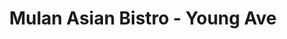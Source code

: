 ---
layout: place
title: "Mulan Asian Bistro - Young Ave"
permalink: /tennessee/memphis/mulan-asian-bistro-young-ave.html
stateAbbr: TN
stateName: Tennessee
cityName: Memphis
place_id: ChIJeeWY2FGHf4gRLHHHkajJMaM
photos:
  - name: >-
      places/ChIJeeWY2FGHf4gRLHHHkajJMaM/photos/AUy1YQ0tu8mwLTCvkAR_9L6CPw_3BL2K6884rENtzPaP1_dDoIGLZLEBKCjadNw_leMobHYE1YDB4qoDmQulDhpAj4bSmbMnUH8EJwSVLCUhdF8YRyMK45FvzJQsPN4bsVVjR9vtDetyuxSjrgqGUAIJNK3viiOn2HmxIpBVX4LpMIyaf3G2TfEPS2MYOqIzctbpiDWqb5rQfxBQsdjujPq2mcaN-U2LfcO2VkMSYgwS-XTC3vC7AU3E_5XKRpjWI1Z0QpDn-QEgv3fvuCgKsgpxNTERNHiGaOvNZAhyYfqO5a3ghA5KgAR6JFn6OwlZ3UuCfQL4xKxSKxOvu3akRqPmAGpL_gTKTURX7BxpScQQkvwlFtd7EBrgpZJdWzs9Rv4INWcaDp-JxTnNhWgfXHp1vEcAE3PmmZQs5kn_ZpKH9j0kO9KI
    widthPx: 4032
    heightPx: 3024
    authorAttributions:
      - displayName: Anthony Coley
        uri: https://maps.google.com/maps/contrib/113462159420206945194
        photoUri: >-
          https://lh3.googleusercontent.com/a-/ALV-UjW65iGjHk-0yBIAcfqsL0i9qGPAxIcW4R5fPDiFwvHnvlpAvLMZdA=s100-p-k-no-mo
    flagContentUri: >-
      https://www.google.com/local/imagery/report/?cb_client=maps_api_places.places_api&image_key=!1e10!2sCIHM0ogKEICAgICB7vbQ2wE&hl=en-US
    googleMapsUri: >-
      https://www.google.com/maps/place//data=!3m4!1e2!3m2!1sCIHM0ogKEICAgICB7vbQ2wE!2e10!4m2!3m1!1s0x887f8751d898e579:0xa331c9a891c7712c
  - name: >-
      places/ChIJeeWY2FGHf4gRLHHHkajJMaM/photos/AUy1YQ3vQ42TsJUtcoG6YzSHrsdSVheIrAgvgyusRo8yff9Jc2YPfZnkje66Rgu9BUOjR0hyYpCxO8k7TbZ4keVbqBdoXu4vTu3dkvtfcjURHTU_4K62jN7xvl0CVPJs77IJzTMHU-iILU41H_R3v_hZPESEi6OxmVw_iHAaSxY3QTxnGz_HWF5kSliq_eZt1QdR8x9mVBPg7TmIRmeX5FVVhCYhkfhlK5JVXMpzD7rn4wxGKzuPLc007KQpQMAsa4CXXoEUdHFqBE9YL9a-F_zocF-qaapCDXdg6oo8Xs9e2TpBacUa62cHvjaTkN51eiNgd68CdyMVV1YNUrm7RMIqHfe0Q2vYIxkvXrRxDstOuxIexrBfsOHw15CYSNLVh7Tki8qyXJwRkGx0EZ0A93T0IHTJZqgPTHJs76m2W25JNbdmq9k
    widthPx: 4000
    heightPx: 3000
    authorAttributions:
      - displayName: B. Cochran
        uri: https://maps.google.com/maps/contrib/105307304005844886045
        photoUri: >-
          https://lh3.googleusercontent.com/a-/ALV-UjWfPW1D9MPBFzhhvQzxIlb71lZRiWbJX7ANTegJss2UxQGSHYWMOA=s100-p-k-no-mo
    flagContentUri: >-
      https://www.google.com/local/imagery/report/?cb_client=maps_api_places.places_api&image_key=!1e10!2sCIHM0ogKEICAgICHl7CK-gE&hl=en-US
    googleMapsUri: >-
      https://www.google.com/maps/place//data=!3m4!1e2!3m2!1sCIHM0ogKEICAgICHl7CK-gE!2e10!4m2!3m1!1s0x887f8751d898e579:0xa331c9a891c7712c
  - name: >-
      places/ChIJeeWY2FGHf4gRLHHHkajJMaM/photos/AUy1YQ3uKSDO3v-7R3GO7NGBLvp5JCc6iLnnEARwLulPibsMpwCVEPNQ-ovJNbBOFcn6Qgs8hNuOP7XHOAWt8mIGIETmqXt8qHTfm9X4oSvvkxXPgvmPHO9dvlpgmirM4S_lYUaCi4z42nCvfKdxZ_qgDFrAkNPU910B4MdyrLeg0RW7R6jPzK19ivl6P6Qebv7BGB-lLHX_QztN4awpA8E4xM4orfgoIdZZZ3isvntf5Hex0CzooYiQ6jur9JgSckYlkUt-WJqTqHYlt801ptNvsol2oWtMvCaiHhHc763dhaNyF_K7z-CtaoN7PcqFp_FDHjrZz6fLxsn7NesUnQcxpwr043c6J_ZLQW-TdI1UC9QcxXAfsFUz7dUlthx804EqKWhE-ekp0GrTjMCKbp8c8Z0iQGfvUs5TF76Bh23XHWwowlc
    widthPx: 4000
    heightPx: 2690
    authorAttributions:
      - displayName: Sonja Warmath
        uri: https://maps.google.com/maps/contrib/114034368605734520950
        photoUri: >-
          https://lh3.googleusercontent.com/a-/ALV-UjUFZOGXY-mIOoNSSurSUjJ3pv067s5osaKa14HY4HYTjByViGA6bw=s100-p-k-no-mo
    flagContentUri: >-
      https://www.google.com/local/imagery/report/?cb_client=maps_api_places.places_api&image_key=!1e10!2sCIHM0ogKEICAgMCQsqqH_gE&hl=en-US
    googleMapsUri: >-
      https://www.google.com/maps/place//data=!3m4!1e2!3m2!1sCIHM0ogKEICAgMCQsqqH_gE!2e10!4m2!3m1!1s0x887f8751d898e579:0xa331c9a891c7712c
  - name: >-
      places/ChIJeeWY2FGHf4gRLHHHkajJMaM/photos/AUy1YQ0VjmkIaNXneDucJ_f8zmJ6oekbRU_32OM0aUmcqQqQ3rGrB6Bsqn3gGddVZ1G5EEeNPlK-QXUNqpNWRWNlv6rWXI7PH1Uw-Pg8FWF47R6FTKhOJenx4B6sh0B9O6frQMqns7dEWwv2qiMwXRPlEEOpCehUicCGj0lnxgtyiJSPxcizmzqvAiTbVRI0vV67lkNlsMxxsK5FflpGIUO6WEXvR_XE__w_lHHvUPQzTZXBLlAb2b_FczzcUXEcm0ayD5oyp-hHLXzG0QFNpkDbqlN2O24m-Ah4wvgu2AMILKmpABKWjeqJuxmUocVudyt7TRo7ZbprQHNUt5iabEZVHzXK-U69F4SIV-8zeqXpjsc--62omS0sIRscwCuuQuMWzGgX8HZPf8DmsCgDr8WhdsGcm6sNdKEIW5gksUZ91qaBUw
    widthPx: 4032
    heightPx: 3024
    authorAttributions:
      - displayName: Venkatlaxmi Vic
        uri: https://maps.google.com/maps/contrib/103186283938720944269
        photoUri: >-
          https://lh3.googleusercontent.com/a-/ALV-UjW8h1OAJwp2xyfWYuTiJ3JWPjYToZN8rJqRVAthZUBhRU08Yili=s100-p-k-no-mo
    flagContentUri: >-
      https://www.google.com/local/imagery/report/?cb_client=maps_api_places.places_api&image_key=!1e10!2sCIHM0ogKEICAgIDOv_KLHQ&hl=en-US
    googleMapsUri: >-
      https://www.google.com/maps/place//data=!3m4!1e2!3m2!1sCIHM0ogKEICAgIDOv_KLHQ!2e10!4m2!3m1!1s0x887f8751d898e579:0xa331c9a891c7712c
  - name: >-
      places/ChIJeeWY2FGHf4gRLHHHkajJMaM/photos/AUy1YQ358cgHA4xlDs07U0pABVysGu9S2hTerMvpjWrmB4XMCESh2TTw0urqUNlwZ_z8rhl5eIJaaqHV8W6eumOPKFfwWRv3CCf8MtP1mLn2SmGPn6QY1luj7B8Y6M3ofblxXF1RzXhTkTV2OL8aKcKRyENfJPpIXRaSAxL821GzrGf3r_3Q6pBLm9e5uG2u_D6wdSRsEToHaL2OlyHLkEoLZsbGNp53TvLv0_0vtoPYXHklp8Es2rUU69uZeJ0SHACG9aob36z0LQtAK1dWMrgzRhrKuqmjHv6A0seL5OOk8nZgNqlz0yuAiltdqEwTP5ZNdVyLNyJLa7R5JhxcrQ90OMSpYD83yasmoZR-fbl_CC2DY5B5BnJ3jscIGa0IAt-WQ9yVyi8DUWy0tOm2QMwJeOxLGBq50C58SDjMhB5Dh6DOQw
    widthPx: 3024
    heightPx: 4032
    authorAttributions:
      - displayName: Megan Atkins
        uri: https://maps.google.com/maps/contrib/113940135712694200402
        photoUri: >-
          https://lh3.googleusercontent.com/a-/ALV-UjUzI_k33wLZ6CiVbMadHTmf_YVKPwNB-0By19WIdC5MfPRxRaKFSg=s100-p-k-no-mo
    flagContentUri: >-
      https://www.google.com/local/imagery/report/?cb_client=maps_api_places.places_api&image_key=!1e10!2sCIHM0ogKEICAgIDX7MqJfQ&hl=en-US
    googleMapsUri: >-
      https://www.google.com/maps/place//data=!3m4!1e2!3m2!1sCIHM0ogKEICAgIDX7MqJfQ!2e10!4m2!3m1!1s0x887f8751d898e579:0xa331c9a891c7712c
  - name: >-
      places/ChIJeeWY2FGHf4gRLHHHkajJMaM/photos/AUy1YQ1agjXRm2mNjbv4DZQNUUmpB5F86sBK4VMMFCqWdxqVkzzaJptyiOORfZqjzEkveqP7N60Vk_SOjkOhkxSWrwTvB2rWKfE4x9ydIjZfqPxloRblHEazx8EbMzNHYjqrwf9SpGmuC8Xmv73ntNmnL5MOKiEoLTpe5MZ6SD1v3UDtDXp6RdNooq_5ro87EWL_QuN4ysbhdvhCR-ZI1Brd5KfjZN0RHDHzB75kPSw3KrviK083-zFDCBCw5ZnktupXVUC3zK-qm2ActBrwtNxojEBmNK8SGIXAY-55VNwQ-l0EsJqEA72Sf3WKYd3cuObJdoGMFFw_rdGedIkwHOxEqtIxTC0GXjcc6VMzUn6wwPQKSa4gazExtSjIUNzasnF7cABiFYp5nYntSnPQyyy1idlUEYPCNiHnFE1JbwVjiGibWQ
    widthPx: 3024
    heightPx: 4032
    authorAttributions:
      - displayName: BriNatural NBritiful
        uri: https://maps.google.com/maps/contrib/110934855084249400148
        photoUri: >-
          https://lh3.googleusercontent.com/a-/ALV-UjWX8Jh5wwKorPQG3nawRj6DlNOFa4AQtd5MNIt-z3CYG3jsXykx=s100-p-k-no-mo
    flagContentUri: >-
      https://www.google.com/local/imagery/report/?cb_client=maps_api_places.places_api&image_key=!1e10!2sCIHM0ogKEICAgIDT8JzAAw&hl=en-US
    googleMapsUri: >-
      https://www.google.com/maps/place//data=!3m4!1e2!3m2!1sCIHM0ogKEICAgIDT8JzAAw!2e10!4m2!3m1!1s0x887f8751d898e579:0xa331c9a891c7712c
  - name: >-
      places/ChIJeeWY2FGHf4gRLHHHkajJMaM/photos/AUy1YQ3ldJdnIvv2HoD1pptsmhyQkl6sZisqTyuZeKxqAzjtU5B5_p2R29XtkODIdqvT3WGs_oWWWprPcgT1hZ8vyuu8tnTmpXmJuhQGfKHNR236KXQRSya4nzCbl4bT8aa1IRHxXZBoncoS5xbtFgV7BIxFSRY44pDzHk4P1j0gkQre6DuwoLC3v_sf8S6SYZfLR1asxajNuzoRfwVDF8NGervWu23DQZ-rzrSLRL2SEGGBK0HiAGTYefRKWAgI92G5Bu2VGh6d-d5JOX2A7JCHdzTk45wUS2EoUWUfICGfY-57ngxN-gQ37keEo_8ymKols7Ni-sWmiO_zsRAMJtoR-4Q47B_BKUuiDwpaMrQ3uYezvQSkKfhm3pP5KfZugMOUWRC-j-u_utM2Ctftg5CxZz7WhT1w-Rade3odoM2p0fKp
    widthPx: 3000
    heightPx: 4000
    authorAttributions:
      - displayName: Ericia Brown
        uri: https://maps.google.com/maps/contrib/110583745465188126390
        photoUri: >-
          https://lh3.googleusercontent.com/a-/ALV-UjXD44IK8oh3TGJqgun_OHnrDNuUKz4YpQqxpTqOHh5obzjSKKWqEg=s100-p-k-no-mo
    flagContentUri: >-
      https://www.google.com/local/imagery/report/?cb_client=maps_api_places.places_api&image_key=!1e10!2sCIHM0ogKEICAgIDL-fjPpQE&hl=en-US
    googleMapsUri: >-
      https://www.google.com/maps/place//data=!3m4!1e2!3m2!1sCIHM0ogKEICAgIDL-fjPpQE!2e10!4m2!3m1!1s0x887f8751d898e579:0xa331c9a891c7712c
  - name: >-
      places/ChIJeeWY2FGHf4gRLHHHkajJMaM/photos/AUy1YQ2N3bxtd6P2i73o__fVTStsKu4GDk6RwR1DcxUUOZ1o46SxdVNK5DBJA6eeuLGlLjAJuxpleyBFIBOQNm0OvOtrgXqmJBO6i5zjMIk-b2osJWe3XuoPZ3la_FyWpzOWtdABAFm-lMpJTGshsvoSXxNt9nJAeGV_fkqEy3mbB9UM2GJtHwPXXFGXcNePxjLu0bhPPQJGydiSHplB707UDs7Y5zaAb5Rh40h2KqgAc4jGVL4Cy0pY0zpcQle1k-r7mKi_5IbhnmGLxD9rLSKGHsKMAa9-O_ep6A8eyIs-TkBv1dK-QNRerggQ6vyM_MP8emIntsDfHCK2ifYjg3OTN0MsxAfICiP2Ju3jr0sYueVA6z4I199GyQURwwEbix9HlPoMOEbllkxrAoOvqH-yWKdWlAL2Qdd8COBfNOrW2PxTBg
    widthPx: 4080
    heightPx: 3072
    authorAttributions:
      - displayName: harold reynolds
        uri: https://maps.google.com/maps/contrib/114051047828429835875
        photoUri: >-
          https://lh3.googleusercontent.com/a-/ALV-UjVTxAgxfsRzcXOXaqg5EEd2Oa39XfoUGw4nbkSmboVTR6UOMtKoAg=s100-p-k-no-mo
    flagContentUri: >-
      https://www.google.com/local/imagery/report/?cb_client=maps_api_places.places_api&image_key=!1e10!2sCIHM0ogKEICAgICl446iEA&hl=en-US
    googleMapsUri: >-
      https://www.google.com/maps/place//data=!3m4!1e2!3m2!1sCIHM0ogKEICAgICl446iEA!2e10!4m2!3m1!1s0x887f8751d898e579:0xa331c9a891c7712c
  - name: >-
      places/ChIJeeWY2FGHf4gRLHHHkajJMaM/photos/AUy1YQ1fTb9QjQAq2vmkzMa7Pl9Nx-Pssr3Ve7eSP7NuFo7-8iDu2wzsr5FgDGEjZcl8_F-nkZJIWhrSULsJDNIJgGmocGPitDCtJ4VTAOlMqL4piUOfQ_gfcl3o5pujVJT17hbOmbudAcXrDzSM0fVqkZfd8J7Q2ybvm4OIPDCuPehn78OfuQW-Av1xgrpe46tzvQESGeoiz3iaKS7S7OZRvvB9MxVdKWI_IlOjRncq27wiMMYdQJ87evTMKSkERACmmJoF7dvi4BgFIm6ltNfWZJXBc5Np33vVMH1MKm_u2yQ59Vr8RlhJN68oZSrVcd-gMQlSVi8cXjklYYGXrrPEzfK9pIqRuRIYQOcNl_YoQ44-o28qjXsD1U136eqcwvhufgJj1EizLleT2yzZd4a2hbOKs5Rlxw1-BxSM5uA23Ys
    widthPx: 4032
    heightPx: 3024
    authorAttributions:
      - displayName: Donitrie Sanders Sr
        uri: https://maps.google.com/maps/contrib/104033973091861611838
        photoUri: >-
          https://lh3.googleusercontent.com/a-/ALV-UjWnn0XvkdAbzYeEdjVqjeO3UsZO6Ix8Z2iIoLwOb7R259Xn1i3d=s100-p-k-no-mo
    flagContentUri: >-
      https://www.google.com/local/imagery/report/?cb_client=maps_api_places.places_api&image_key=!1e10!2sCIHM0ogKEICAgIDTtJG5EQ&hl=en-US
    googleMapsUri: >-
      https://www.google.com/maps/place//data=!3m4!1e2!3m2!1sCIHM0ogKEICAgIDTtJG5EQ!2e10!4m2!3m1!1s0x887f8751d898e579:0xa331c9a891c7712c
  - name: >-
      places/ChIJeeWY2FGHf4gRLHHHkajJMaM/photos/AUy1YQ2aRwNZOLImsdvl2LEowCTlJqAxR0bWzJpK5yf9ax2gV-TfQ_b79jCrrGRkUVwPr3c8Ii1c8Sb_U17l6sW1Ya3L-6UyEeeh733cj_mWSQgIUCDL8q0Q5q6eCB05DdCbXO5FrYT8AUa7D-7C2mL1ZG1xINhqm4JARBBy3E11KEWRGQ35tzvi3F4eJfnzUOMu8DvYAM027iFVMbiN44vL2nJBUvruJwPCi57TkvZYxo67iM_7Lu-m6zWwYXOTCh_b-zd_JZ8WcklAb-UMMsJQNwqLdNOjpaOS0GsfjhlTn71geR-PlJtmxpPh8vQHI3CeA-WboczB8P2BF-4SzfquViOqRLGDKQ0GNgBfmY1q1FoqI0OqAi8dISNi4T5ZeVbHcrgu0yKRAhrUqLrYj4DnyjW---lqtV2ZW1KSqjueQqw
    widthPx: 3024
    heightPx: 3024
    authorAttributions:
      - displayName: Naomi Lee
        uri: https://maps.google.com/maps/contrib/116849130306002364272
        photoUri: >-
          https://lh3.googleusercontent.com/a/ACg8ocLbyOsnpJjun5aAo2j0uBCutKj7VAZ2Wcg8sWgV2u-ic4D3Rg=s100-p-k-no-mo
    flagContentUri: >-
      https://www.google.com/local/imagery/report/?cb_client=maps_api_places.places_api&image_key=!1e10!2sCIHM0ogKEICAgID48OCOcg&hl=en-US
    googleMapsUri: >-
      https://www.google.com/maps/place//data=!3m4!1e2!3m2!1sCIHM0ogKEICAgID48OCOcg!2e10!4m2!3m1!1s0x887f8751d898e579:0xa331c9a891c7712c
address: 2149 Young Ave, Memphis, TN 38104, USA
street: 2149 Young Ave
city: Memphis
state: TN
zip: '38104'
country: USA
neighborhood: Cooper-Young
latitude: '35.119509'
longitude: '-89.990917'
accessibility_options:
  wheelchairAccessibleParking: true
  wheelchairAccessibleEntrance: true
  wheelchairAccessibleRestroom: true
  wheelchairAccessibleSeating: true
business_status: OPERATIONAL
name: Mulan Asian Bistro - Young Ave
google_maps_links:
  directionsUri: >-
    https://www.google.com/maps/dir//''/data=!4m7!4m6!1m1!4e2!1m2!1m1!1s0x887f8751d898e579:0xa331c9a891c7712c!3e0
  placeUri: https://maps.google.com/?cid=11759401827878531372
  writeAReviewUri: >-
    https://www.google.com/maps/place//data=!4m3!3m2!1s0x887f8751d898e579:0xa331c9a891c7712c!12e1
  reviewsUri: >-
    https://www.google.com/maps/place//data=!4m4!3m3!1s0x887f8751d898e579:0xa331c9a891c7712c!9m1!1b1
  photosUri: >-
    https://www.google.com/maps/place//data=!4m3!3m2!1s0x887f8751d898e579:0xa331c9a891c7712c!10e5
primary_type: Asian Restaurant
opening_hours:
  regular: null
  current: null
secondary_opening_hours:
  regular:
    weekdayDescriptions: null
    type: null
  current:
    weekdayDescriptions: null
    type: null
phone: null
price_level: null
price_range: null
rating: null
rating_count: 0
website: null
description: null
reviews: null
parking_options: null
payment_options: null
allow_dogs: null
curbside_pickup: null
delivery: null
dine_in: null
good_for_children: null
good_for_groups: null
good_for_sports: null
live_music: null
menu_for_children: null
outdoor_seating: null
reservable: null
restroom: null
serves_beer: null
serves_breakfast: null
serves_brunch: null
serves_cocktails: null
serves_coffee: null
serves_dinner: null
serves_dessert: null
serves_lunch: null
serves_vegetarian_food: null
serves_wine: null
takeout: null
slug: Mulan-Asian-Bistro-Young-Ave

---